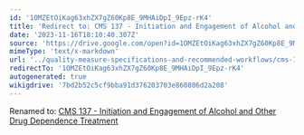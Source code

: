```yaml
---
id: '1OMZEtOiKag63xhZX7gZ60Kp8E_9MHAiDpI_9Epz-rK4'
title: 'Redirect to: CMS 137 - Initiation and Engagement of Alcohol and Other Drug Dependence Treatment'
date: '2023-11-16T18:10:40.307Z'
source: 'https://drive.google.com/open?id=1OMZEtOiKag63xhZX7gZ60Kp8E_9MHAiDpI_9Epz-rK4'
mimeType: 'text/x-markdown'
url: '../quality-measure-specifications-and-recommended-workflows/cms-137-initiation-and-engagement-of-alcohol-and-other-drug-dependence-treatment.md'
redirectTo: '1OMZEtOiKag63xhZX7gZ60Kp8E_9MHAiDpI_9Epz-rK4'
autogenerated: true
wikigdrive: '7bd2b52c5cf9bba91d376203703e860806d2a208'
---
```

Renamed to: [CMS 137 - Initiation and Engagement of Alcohol and Other Drug Dependence Treatment](../quality-measure-specifications-and-recommended-workflows/cms-137-initiation-and-engagement-of-alcohol-and-other-drug-dependence-treatment.md)
